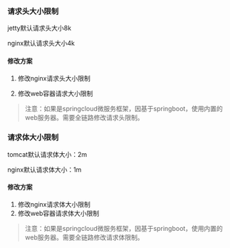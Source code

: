 ### 请求头大小限制

jetty默认请求头大小8k

nginx默认请求头大小4k

#### 修改方案

1. 修改nginx请求头大小限制

   

2. 修改web容器请求大小限制

> 注意：如果是springcloud微服务框架，因基于springboot，使用内置的web服务器。需要全链路修改请求头限制。



### 请求体大小限制

tomcat默认请求体大小：2m

nginx默认请求体大小：1m

#### 修改方案

1. 修改nginx请求体大小限制
2. 修改web容器请求体大小限制

> 注意：如果是springcloud微服务框架，因基于springboot，使用内置的web服务器。需要全链路修改请求体限制。